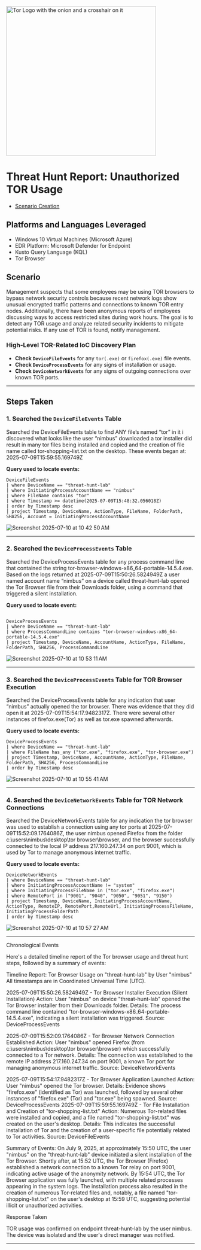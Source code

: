 

<img width="400" src="https://github.com/user-attachments/assets/44bac428-01bb-4fe9-9d85-96cba7698bee" alt="Tor Logo with the onion and a crosshair on it"/>

# Threat Hunt Report: Unauthorized TOR Usage
- [Scenario Creation](https://github.com/msmooli/threat-hunting-scenario-tor/blob/main/threat-hunting-scenario-tor-event-creation.md)

## Platforms and Languages Leveraged
- Windows 10 Virtual Machines (Microsoft Azure)
- EDR Platform: Microsoft Defender for Endpoint
- Kusto Query Language (KQL)
- Tor Browser

##  Scenario

Management suspects that some employees may be using TOR browsers to bypass network security controls because recent network logs show unusual encrypted traffic patterns and connections to known TOR entry nodes. Additionally, there have been anonymous reports of employees discussing ways to access restricted sites during work hours. The goal is to detect any TOR usage and analyze related security incidents to mitigate potential risks. If any use of TOR is found, notify management.

### High-Level TOR-Related IoC Discovery Plan

- **Check `DeviceFileEvents`** for any `tor(.exe)` or `firefox(.exe)` file events.
- **Check `DeviceProcessEvents`** for any signs of installation or usage.
- **Check `DeviceNetworkEvents`** for any signs of outgoing connections over known TOR ports.

---

## Steps Taken

### 1. Searched the `DeviceFileEvents` Table

Searched the DeviceFileEvents table to find ANY file’s named “tor” in it i discovered what looks like the user “nimbus” downloaded a tor installer did result in many tor files being installed and copied and the creation of file name called tor-shopping-list.txt on the desktop. 
These events began at: 2025-07-09T15:59:55.169749Z

**Query used to locate events:**

```kql
DeviceFileEvents
| where DeviceName == "threat-hunt-lab"
| where InitiatingProcessAccountName == "nimbus"
| where FileName contains "tor"
| where Timestamp >= datetime(2025-07-09T15:48:32.056018Z)
| order by Timestamp desc
| project Timestamp, DeviceName, ActionType, FileName, FolderPath, SHA256, Account = InitiatingProcessAccountName
```
![Screenshot 2025-07-10 at 10 42 50 AM](https://github.com/user-attachments/assets/16f36ec4-8171-479f-b950-83be2780ecbf)


---

### 2. Searched the `DeviceProcessEvents` Table

Searched the DeviceProcessEvents table for any  process command line that contained the string tor-browser-windows-x86_64-portable-14.5.4.exe. Based on the logs returned at 2025-07-09T15:50:26.5824949Z a user named account name “nimbus” on a device called threat-hunt-lab opened the Tor Browser file from their Downloads folder, using a command that triggered a silent installation.

**Query used to locate event:**

```kql

DeviceProcessEvents
| where DeviceName == "threat-hunt-lab"
| where ProcessCommandLine contains "tor-browser-windows-x86_64-portable-14.5.4.exe"
| project Timestamp, DeviceName, AccountName, ActionType, FileName, FolderPath, SHA256, ProcessCommandLine

```
![Screenshot 2025-07-10 at 10 53 11 AM](https://github.com/user-attachments/assets/e37e7507-8630-4d1e-acfb-e36bf7429732)

---

### 3. Searched the `DeviceProcessEvents` Table for TOR Browser Execution

Searched the DeviceProcessEvents table for any indication that user “nimbus” actually opened the tor browser. There was evidence that they did open it at 2025-07-09T15:54:17.9482317Z. There were several other instances of firefox.exe(Tor) as well as tor.exe spawned afterwards.

**Query used to locate events:**

```kql
DeviceProcessEvents
| where DeviceName == "threat-hunt-lab"
| where FileName has_any ("tor.exe", "firefox.exe", "tor-browser.exe")
| project Timestamp, DeviceName, AccountName, ActionType, FileName, FolderPath, SHA256, ProcessCommandLine
| order by Timestamp desc

```
![Screenshot 2025-07-10 at 10 55 41 AM](https://github.com/user-attachments/assets/1f398515-53df-45b6-9627-5dd8f7c5ae88)

---

### 4. Searched the `DeviceNetworkEvents` Table for TOR Network Connections

Searched the DeviceNetworkEvents table for any indication the tor browser was used to establish a connection using any tor ports at 2025-07-09T15:52:09.1764086Z, the user nimbus opened Firefox from the folder c:\users\nimbus\desktop\tor browser\browser\, and the browser successfully connected to the local IP address 217.160.247.34 on port 9001, which is used by Tor to manage anonymous internet traffic.

**Query used to locate events:**

```kql
DeviceNetworkEvents
| where DeviceName == "threat-hunt-lab"
| where InitiatingProcessAccountName != "system"
| where InitiatingProcessFileName in ("tor.exe", "firefox.exe")
| where RemotePort in ("9001", "9040", "9050", "9051", "9150")
| project Timestamp, DeviceName, InitiatingProcessAccountName, ActionType, RemoteIP, RemotePort,RemoteUrl, InitiatingProcessFileName, InitiatingProcessFolderPath
| order by Timestamp desc

```
![Screenshot 2025-07-10 at 10 57 27 AM](https://github.com/user-attachments/assets/bf260d25-7676-416b-88b5-2ac178820eca)

---

Chronological Events

Here's a detailed timeline report of the Tor browser usage and threat hunt steps, followed by a summary of events:

Timeline Report: Tor Browser Usage on "threat-hunt-lab" by User "nimbus"
All timestamps are in Coordinated Universal Time (UTC).

2025-07-09T15:50:26.5824949Z - Tor Browser Installer Execution (Silent Installation)
Action: User "nimbus" on device "threat-hunt-lab" opened the Tor Browser installer from their Downloads folder.
Details: The process command line contained "tor-browser-windows-x86_64-portable-14.5.4.exe", indicating a silent installation was triggered.
Source: DeviceProcessEvents

2025-07-09T15:52:09.1764086Z - Tor Browser Network Connection Established
Action: User "nimbus" opened Firefox (from c:\users\nimbus\desktop\tor browser\browser\) which successfully connected to a Tor network.
Details: The connection was established to the remote IP address 217.160.247.34 on port 9001, a known Tor port for managing anonymous internet traffic.
Source: DeviceNetworkEvents

2025-07-09T15:54:17.9482317Z - Tor Browser Application Launched
Action: User "nimbus" opened the Tor browser.
Details: Evidence shows "firefox.exe" (identified as Tor) was launched, followed by several other instances of "firefox.exe" (Tor) and "tor.exe" being spawned.
Source: DeviceProcessEvents
2025-07-09T15:59:55.169749Z - Tor File Installation and Creation of "tor-shopping-list.txt"
Action: Numerous Tor-related files were installed and copied, and a file named "tor-shopping-list.txt" was created on the user's desktop.
Details: This indicates the successful installation of Tor and the creation of a user-specific file potentially related to Tor activities.
Source: DeviceFileEvents

Summary of Events:
On July 9, 2025, at approximately 15:50 UTC, the user "nimbus" on the "threat-hunt-lab" device initiated a silent installation of the Tor Browser. Shortly after, at 15:52 UTC, the Tor Browser (Firefox) established a network connection to a known Tor relay on port 9001, indicating active usage of the anonymity network. By 15:54 UTC, the Tor Browser application was fully launched, with multiple related processes appearing in the system logs. The installation process also resulted in the creation of numerous Tor-related files and, notably, a file named "tor-shopping-list.txt" on the user's desktop at 15:59 UTC, suggesting potential illicit or unauthorized activities.

Response Taken

TOR usage was confirmed on endpoint threat-hunt-lab by the user nimbus. The device was isolated and the user's direct manager was notified.

---
